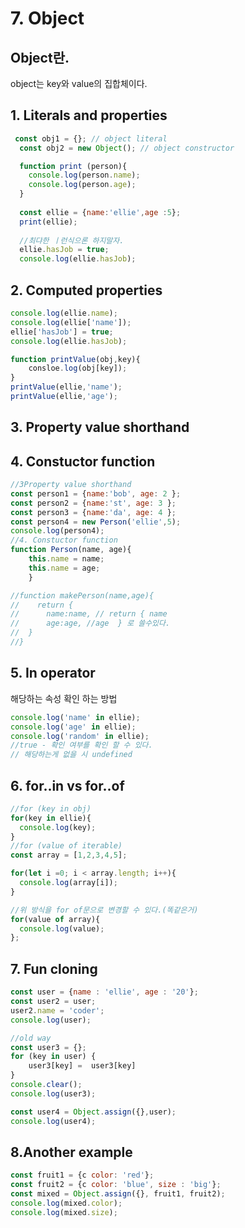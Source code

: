 # 7. Object

## Object란.

object는 key와 value의 집합체이다.

## 1. Literals and properties

```javascript
 const obj1 = {}; // object literal
  const obj2 = new Object(); // object constructor

  function print (person){
    console.log(person.name);
    console.log(person.age);
  }
  
  const ellie = {name:'ellie',age :5};
  print(ellie);
  
  //최댜한 ㅣ런식으론 하지말자.
  ellie.hasJob = true;
  console.log(ellie.hasJob); 
```

## 2. Computed properties

```javascript
console.log(ellie.name);
console.log(ellie['name']);
ellie['hasJob'] = true;
console.log(ellie.hasJob);

function printValue(obj,key){
    consloe.log(obj[key]);
}
printValue(ellie,'name');
printValue(ellie,'age');
```

## 3. Property value shorthand

## 4. Constuctor function

```javascript
//3Property value shorthand
const person1 = {name:'bob', age: 2 };
const person2 = {name:'st', age: 3 };
const person3 = {name:'da', age: 4 };
const person4 = new Person('ellie',5);
console.log(person4);
//4. Constuctor function
function Person(name, age){
    this.name = name;
    this.name = age;
    }

//function makePerson(name,age){
//    return {
//      name:name, // return { name   
//      age:age, //age  } 로 쓸수있다. 
//  }
//}
```

## 5. In operator

해당하는 속성 확인 하는 방법

```javascript
console.log('name' in ellie);  
console.log('age' in ellie);  
console.log('random' in ellie);  
//true - 확인 여부를 확인 할 수 있다. 
// 해당하는게 없을 시 undefined
```

## 6. for..in vs for..of

```javascript
//for (key in obj)
for(key in ellie){  
  console.log(key);
}
//for (value of iterable)
const array = [1,2,3,4,5];

for(let i =0; i < array.length; i++){
  console.log(array[i]);
}

//위 방식을 for of문으로 변경할 수 있다.(똑같은거) 
for(value of array){
  console.log(value);
};
```

## 7. Fun cloning

```javascript
const user = {name : 'ellie', age : '20'};
const user2 = user;
user2.name = 'coder';
console.log(user);

//old way
const user3 = {};
for (key in user) {
    user3[key] =  user3[key]
}
console.clear();
console.log(user3);

const user4 = Object.assign({},user);
console.log(user4);
```

## 8.Another example

```javascript
const fruit1 = {c color: 'red'};
const fruit2 = {c color: 'blue', size : 'big'};
const mixed = Object.assign({}, fruit1, fruit2);
console.log(mixed.color);
console.log(mixed.size);
```

